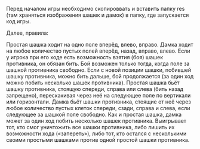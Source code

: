 Перед началом игры необходимо скопироввать и вставить папку res (там храняться изображения шашек и дамок) в папку, где запускается код игры.

Далее, правила:

Простая шашка ходит на одно поле вперёд, влево, вправо. Дамка ходит на любое количество пустых полей вперёд, назад, вправо, влево. Если у игрока при его ходе есть возможность взятия (боя) шашек противника, он обязан бить. Бой возможен только тогда, когда поле за шашкой противника свободно. Если с новой позиции шашки, побившей шашку противника, можно бить дальше, бой продолжается (за один ход можно побить несколько шашек противника). Простая шашка бьёт шашку противника, стоящую спереди, справа или слева (бить назад запрещено), перескакивая через неё на следующее поле по вертикали или горизонтали. Дамка бьёт шашки противника, стоящие от неё через любое количество пустых клеток спереди, сзади, справа и слева, если следующее за шашкой поле свободно. Как и простая шашка, дамка может за один ход побить несколько шашек противника. Выигрывает тот, кто смог уничтожить все шашки противника, либо лишить их возможности хода («запереть»), либо тот, кто остался с несколькими своими простыми шашками против одной простой шашки противника.
